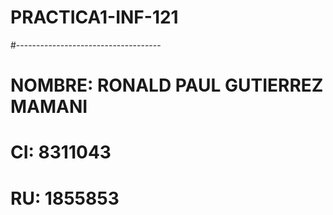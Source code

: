 # PRACTICA1-INF-121
#------------------------------------
# NOMBRE: RONALD PAUL GUTIERREZ MAMANI
# CI: 8311043
# RU: 1855853
